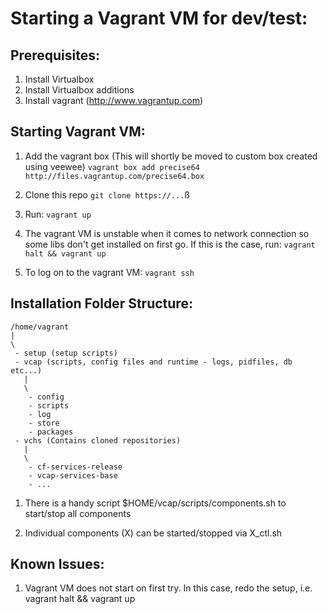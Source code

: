 Starting a Vagrant VM for dev/test:
==================================

Prerequisites:
-------------
1. Install Virtualbox
2. Install Virtualbox additions
3. Install vagrant (http://www.vagrantup.com)

Starting Vagrant VM:
-------------------

1. Add the vagrant box (This will shortly be moved to custom box created using veewee)
    ``vagrant box add precise64 http://files.vagrantup.com/precise64.box``

1. Clone this repo
    ``git clone https://...``ß

2. Run:
    ``vagrant up``

3. The vagrant VM is unstable when it comes to network connection so some libs don't get
    installed on first go. If this is the case, run:
    ``vagrant halt && vagrant up``

4. To log on to the vagrant VM:
    ``vagrant ssh``

Installation Folder Structure:
-----------------------------

    /home/vagrant
    |
    \
     - setup (setup scripts)
     - vcap (scripts, config files and runtime - logs, pidfiles, db etc...)
       |
       \
        - config
        - scripts
        - log
        - store
        - packages
     - vchs (Contains cloned repositories)
       |
       \
        - cf-services-release
        - vcap-services-base
        - ...


1. There is a handy script $HOME/vcap/scripts/components.sh to start/stop all components

2. Individual components (X) can be started/stopped via X_ctl.sh

Known Issues:
------------

1. Vagrant VM does not start on first try. In this case, redo the setup, i.e.
   vagrant halt && vagrant up

